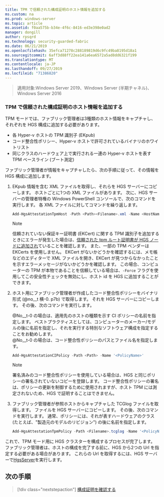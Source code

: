 ```yaml
---
title: TPM で信頼された構成証明のホスト情報を追加する
ms.custom: na
ms.prod: windows-server
ms.topic: article
ms.assetid: f0aa575b-b34e-4f6c-8416-ed3e398e0ad2
manager: dongill
author: rpsqrd
ms.technology: security-guarded-fabric
ms.date: 06/21/2019
ms.openlocfilehash: 35efca71278c288189819d6c9fc49ba8195d18a1
ms.sourcegitcommit: 6aff3d88ff22ea141a6ea6572a5ad8dd6321f199
ms.translationtype: MT
ms.contentlocale: ja-JP
ms.lasthandoff: 09/27/2019
ms.locfileid: "71386820"
---
```

>適用対象:Windows Server 2019、Windows Server (半期チャネル)、Windows Server 2016

### <a name="add-host-information-for-tpm-trusted-attestation"></a>TPM で信頼された構成証明のホスト情報を追加する

TPM モードでは、ファブリック管理者は3種類のホスト情報をキャプチャし、それぞれを HGS 構成に追加する必要があります。

- 各 Hyper-v ホストの TPM 識別子 (EKpub)
- コード整合性ポリシー、Hyper-v ホストで許可されているバイナリのホワイトリスト
- 同じクラスのハードウェア上で実行される一連の Hyper-v ホストを表す TPM ベースライン (ブート測定)

ファブリック管理者が情報をキャプチャしたら、次の手順に従って、その情報を HGS 構成に追加します。

1. EKpub 情報を含む XML ファイルを取得し、それらを HGS サーバーにコピーします。 ホストごとに1つの XML ファイルがあります。 次に、HGS サーバーの管理者特権の Windows PowerShell コンソールで、次のコマンドを実行します。 各 XML ファイルに対してコマンドを繰り返します。

    ```powershell
    Add-HgsAttestationTpmHost -Path <Path><Filename>.xml -Name <HostName>
    ```

    > [!NOTE]
    > 信頼されていない保証キー証明書 (EKCert) に関する TPM 識別子を追加するときにエラーが発生した場合は、[信頼された tpm ルート証明書が HGS ノードに追加され](guarded-fabric-install-trusted-tpm-root-certificates.md)ていることを確認します。
    > また、一部の TPM ベンダーは EKCerts を使用しません。
    > EKCert がないかどうかを確認するには、メモ帳などのエディターで XML ファイルを開き、EKCert が見つからなかったことを示すエラーメッセージがないかどうかを確認します。
    > この場合、コンピューターの TPM が本物であることを信頼している場合は、`-Force` フラグを使用してこの安全性チェックを無効にし、ホスト id を HGS に追加することができます。

2. ホスト用にファブリック管理者が作成したコード整合性ポリシーをバイナリ形式 (@no__t 横-0. p7b) で取得します。 それを HGS サーバーにコピーします。 その後、次のコマンドを実行します。

    @No__t-0 の場合は、適用先のホストの種類を示す CI ポリシーの名前を指定します。 ベストプラクティスとしては、コンピューターのメーカー/モデルの後に名前を指定し、それを実行する特別なソフトウェア構成を指定することをお勧めします。<br>@No__t-0 の場合は、コード整合性ポリシーのパスとファイル名を指定します。

    ```powershell
    Add-HgsAttestationCIPolicy -Path <Path> -Name '<PolicyName>'
    ```
    
    > [!NOTE]
    > 署名済みのコード整合性ポリシーを使用している場合は、HGS と同じポリシーの署名されていないコピーを登録します。
    > コード整合性ポリシーの署名は、ポリシーの更新を制御するために使用されますが、ホスト TPM には測定されないため、HGS で証明することはできません。

3. ファブリック管理者が参照ホストからキャプチャした TCGlog ファイルを取得します。 ファイルを HGS サーバーにコピーします。 その後、次のコマンドを実行します。 通常、ポリシーには、それが表すハードウェアのクラス (たとえば、"製造元のモデルのリビジョン") の後に名前を指定します。

    ```powershell
    Add-HgsAttestationTpmPolicy -Path <Filename>.tcglog -Name '<PolicyName>'
    ```

これで、TPM モード用に HGS クラスターを構成するプロセスが完了します。 ファブリック管理者は、ホストの構成を完了する前に、HGS から2つの Url を指定する必要がある場合があります。 これらの Url を取得するには、HGS サーバーで[HgsServer](https://docs.microsoft.com/powershell/module/hgsserver/get-hgsserver?view=win10-ps)を実行します。

## <a name="next-step"></a>次の手順

> [!div class="nextstepaction"]
> [構成証明を確認する](guarded-fabric-confirm-hosts-can-attest-successfully.md)
